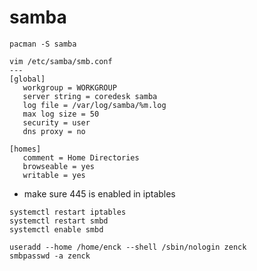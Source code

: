 samba
===

```
pacman -S samba
```

```
vim /etc/samba/smb.conf
---
[global]
   workgroup = WORKGROUP
   server string = coredesk samba
   log file = /var/log/samba/%m.log
   max log size = 50
   security = user
   dns proxy = no 

[homes]
   comment = Home Directories
   browseable = yes
   writable = yes
```
* make sure 445 is enabled in iptables

```
systemctl restart iptables
systemctl restart smbd
systemctl enable smbd
```

```
useradd --home /home/enck --shell /sbin/nologin zenck
smbpasswd -a zenck
```
